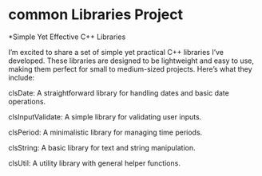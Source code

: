 # common Libraries Project

 *Simple Yet Effective C++ Libraries 

I’m excited  to share a set of simple yet practical C++ libraries I’ve developed. These libraries are designed to be lightweight and easy to use, making them perfect for small to medium-sized projects. Here’s what they include:

clsDate: A straightforward library for handling dates and basic date operations.

clsInputValidate: A simple library for validating user inputs.

clsPeriod: A minimalistic library for managing time periods.

clsString: A basic library for text and string manipulation.

clsUtil: A utility library with general helper functions.
